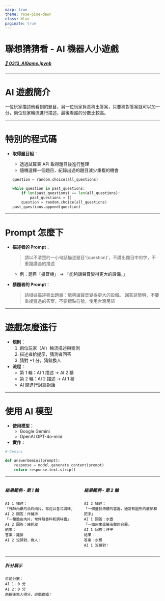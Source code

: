 ```yaml
---
marp: true
theme: rose-pine-dawn
class: blue
paginate: true
---
```


# 聯想猜猜看 - AI 機器人小遊戲
##### [🔗 0313_AIGame.ipynb](https://github.com/samko5sam/programming-language-class/blob/main/0313_AIGame.ipynb)

---

# AI 遊戲簡介

一位玩家描述他看到的題目，另一位玩家負責猜出答案，只要猜對答案就可以加一分，兩位玩家輪流進行描述，最後看誰的分數比較高。

---

# 特別的程式碼
- **取得題目組**：
  - 透過試算表 API 取得題目後進行整理
  - 隨機選擇一個題目，紀錄出過的題目減少重複的機會

  ```python
  question = random.choice(all_questions)

  while question in past_questions:
      if len(past_questions) == len(all_questions):
          past_questions = []
      question = random.choice(all_questions)
  past_questions.append(question)
  ```

---

# Prompt 怎麼下
- **描述者的 Prompt**：

  > 請以不清楚的一小句話描述題目'{question}'，不講出題目中的字，不重複講過的描述

  - 例：題目「擴音機」 → 「能夠讓聲音變得更大的設備。」
- **猜題者的 Prompt**：
  > 請根據描述猜出題目：能夠讓聲音變得更大的設備。 回答請簡明，不要重複猜過的答案，不要標點符號，使用台灣用語

---

# 遊戲怎麼進行
- **規則**：
  1. 兩位玩家（AI）輪流描述與猜測
  2. 描述者給提示，猜測者回答
  3. 猜對 +1 分，猜錯換人
- **流程**：
  - 第 1 輪：AI 1 描述 → AI 2 猜
  - 第 2 輪：AI 2 描述 → AI 1 猜
  - AI 間進行討論對話

---

# 使用 AI 模型
- **使用模型**：
  - Google Gemini
  - OpenAI GPT-4o-mini
- **實作**：
```python
# Gemini

def answerGemini(prompt):
    response = model.generate_content(prompt)
    return response.text.strip()

```

---

<div style="display: flex; column-gap: 10px;">

<div style="flex: 1;">

##### 結果範例 - 第 1 輪
```
AI 1 描述：
「外酥內嫩的油炸肉片，常佐以各式調味」
AI 2 回答：炸豬排
「一種脆皮肉片，常伴隨香料和調味醬」
AI 2 回答：豬抓皮
結果：
答案：雞排
AI 2 沒猜對，換人！
```

</div>

<div style="flex: 1;">

##### 結果範例 - 第 2 輪
```
AI 2 描述：
「一個盛裝液體的容器，通常有圓形的底部和把手」
AI 1 回答：水壺
「一個用來盛裝液體的容器」
AI 1 回答：杯子
結果：
答案：水桶
AI 1 沒猜對！
```

</div>

</div>

---

##### 計分展示
```
目前分數：
AI 1：0 分
AI 2：0 分
兩輪後無人得分，遊戲繼續！
```